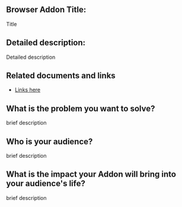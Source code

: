 ## Browser Addon Title:
Title

## Detailed description:
Detailed description

## Related documents and links
* [Links here](/thelink)

## What is the problem you want to solve?
brief description

## Who is your audience?
brief description

## What is the impact your Addon will bring into your audience's life?
brief description
